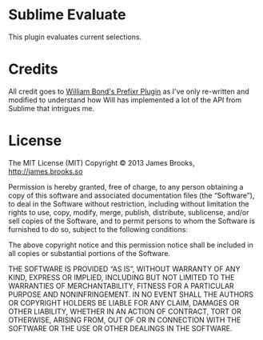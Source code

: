 # Sublime Evaluate
This plugin evaluates current selections.

# Credits
All credit goes to [William Bond's Prefixr Plugin](https://github.com/wbond/sublime_prefixr) as I've only re-written and modified to understand how Will has implemented a lot of the API from Sublime that intrigues me.

# License
The MIT License (MIT)
Copyright © 2013 James Brooks, http://james.brooks.so

Permission is hereby granted, free of charge, to any person obtaining a copy of this software and associated documentation files (the “Software”), to deal in the Software without restriction, including without limitation the rights to use, copy, modify, merge, publish, distribute, sublicense, and/or sell copies of the Software, and to permit persons to whom the Software is furnished to do so, subject to the following conditions:

The above copyright notice and this permission notice shall be included in all copies or substantial portions of the Software.

THE SOFTWARE IS PROVIDED “AS IS”, WITHOUT WARRANTY OF ANY KIND, EXPRESS OR IMPLIED, INCLUDING BUT NOT LIMITED TO THE WARRANTIES OF MERCHANTABILITY, FITNESS FOR A PARTICULAR PURPOSE AND NONINFRINGEMENT. IN NO EVENT SHALL THE AUTHORS OR COPYRIGHT HOLDERS BE LIABLE FOR ANY CLAIM, DAMAGES OR OTHER LIABILITY, WHETHER IN AN ACTION OF CONTRACT, TORT OR OTHERWISE, ARISING FROM, OUT OF OR IN CONNECTION WITH THE SOFTWARE OR THE USE OR OTHER DEALINGS IN THE SOFTWARE.